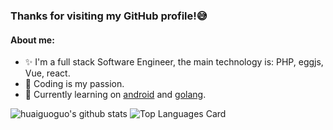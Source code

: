 ### Thanks for visiting my GitHub profile!:sweat_smile:

#### About me:
- :sparkles: I'm a full stack Software Engineer, the main technology is: PHP, eggjs, Vue, react.
- :yellow_heart: Coding is my passion.
- :dizzy: Currently learning on [android](https://github.com/android) and [golang](https://github.com/golang/go).

![huaiguoguo's github stats](https://github-readme-stats.vercel.app/api?username=huaiguoguo&show_icons=true&include_all_commits=false&count_private=true&theme=radical&line_height=45)
![Top Languages Card](https://github-readme-stats.vercel.app/api/top-langs/?username=huaiguoguo&theme=radical&hide=html)



<!-- - :star2: Open source enthusiasts.project: [gomodbus](https://github.com/thinkgos/gomodbus), [go-iecp5](https://github.com/thinkgos/go-iecp5),[aliyun-iot](https://github.com/thinkgos/aliyun-iot),-->
<!--
**huaiguoguo/huaiguoguo** is a ✨ _special_ ✨ repository because its `README.md` (this file) appears on your GitHub profile.

Here are some ideas to get you started:

- 🤔 I am a full stack programmer, the main technology is: PHP, eggjs, Vue, react;
- 
- 🔭 I’m currently working on ...
- 🌱 I’m currently learning ...
- 👯 I’m looking to collaborate on ...
- 🤔 I’m looking for help with ...
- 💬 Ask me about ...
- 📫 How to reach me: ...
- 😄 Pronouns: ...
- ⚡ Fun fact: ...
-->
